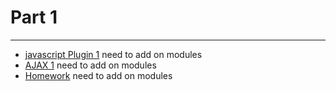 # Part 1

---
* [javascript Plugin 1](../../modules/javascript-plugin-1/README.md) need to add on modules
* [AJAX 1](../../modules/ajax-1/README.md) need to add on modules
* [Homework]() need to add on modules